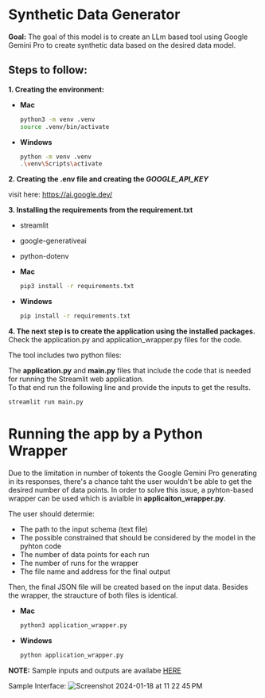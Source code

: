 # Synthetic Data Generator
**Goal:** 
The goal of this model is to create an LLm based tool using Google Gemini Pro to create synthetic data based on the desired data model. 

## Steps to follow:

**1. Creating the environment:**

* **Mac**
    ```bash
    python3 -m venv .venv
    source .venv/bin/activate
    ```
* **Windows**
    ```bash
    python -m venv .venv
    .\venv\Scripts\activate
    ```

**2. Creating the .env file and creating the *GOOGLE_API_KEY***

visit here: https://ai.google.dev/

**3. Installing the requirements from the requirement.txt**
* streamlit
* google-generativeai
* python-dotenv

* **Mac**
    ```bash
    pip3 install -r requirements.txt
    ```
* **Windows**
    ```bash
    pip install -r requirements.txt
    ```

**4. The next step is to create the application using the installed packages.**
Check the application.py and application_wrapper.py files for the code.

The tool includes two python files:

The **application.py** and **main.py** files that include the code that is needed for running the Streamlit web application.\
To that end run the following line and provide the inputs to get the results.

```bash
streamlit run main.py
```

# Running the app by a Python Wrapper
Due to the limitation in number of tokents the Google Gemini Pro generating in its responses, there's a chance taht the user wouldn't be able to get the desired number of data points. In order to solve this issue, a pyhton-based wrapper can be used which is avialble in **applicaiton_wrapper.py**.

The user should determie:
* The path to the input schema (text file)
* The possible constrained that should be considered by the model in the pyhton code
* The number of data points for each run
* The number of runs for the wrapper
* The file name and address for the final output

Then, the final JSON file will be created based on the input data. Besides the wrapper, the straucture of both files is identical.

* **Mac**
    ```bash
    python3 application_wrapper.py
    ```
* **Windows**
    ```bash
    python application_wrapper.py
    ```


**NOTE:** Sample inputs and outputs are availabe [HERE](sample_schema/schema_1.txt)

Sample Interface:
![Screenshot 2024-01-18 at 11 22 45 PM](https://github.com/reabdi/llms/assets/45298432/b5a31bdf-cfa3-407f-b81c-19fe2bd21bda)
